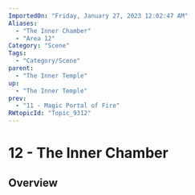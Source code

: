 ```yaml
---
ImportedOn: "Friday, January 27, 2023 12:02:47 AM"
Aliases:
  - "The Inner Chamber"
  - "Area 12"
Category: "Scene"
Tags:
  - "Category/Scene"
parent:
  - "The Inner Temple"
up:
  - "The Inner Temple"
prev:
  - "11 - Magic Portal of Fire"
RWtopicId: "Topic_9312"
---
```

# 12 - The Inner Chamber
## Overview
